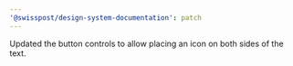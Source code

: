 ```yaml
---
'@swisspost/design-system-documentation': patch
---
```


Updated the button controls to allow placing an icon on both sides of the text.
